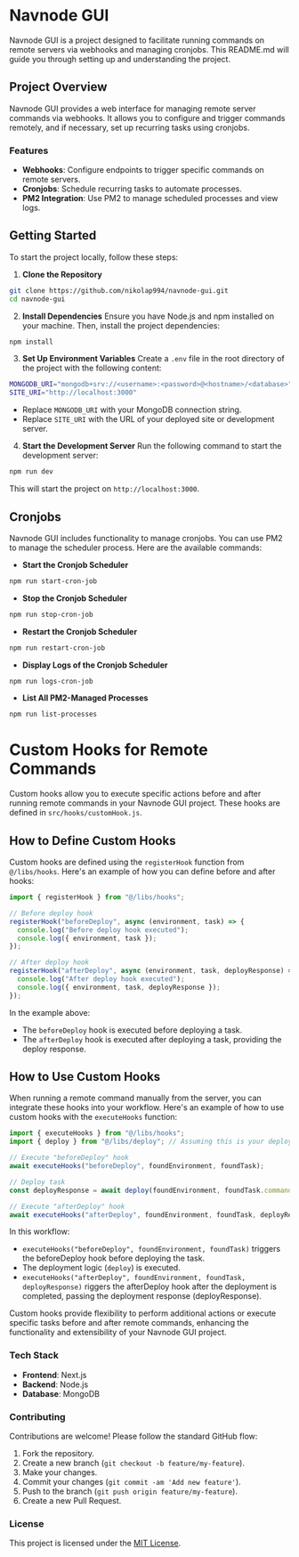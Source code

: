 # Navnode GUI

Navnode GUI is a project designed to facilitate running commands on remote servers via webhooks and managing cronjobs. This README.md will guide you through setting up and understanding the project.

## Project Overview

Navnode GUI provides a web interface for managing remote server commands via webhooks. It allows you to configure and trigger commands remotely, and if necessary, set up recurring tasks using cronjobs.

### Features

- **Webhooks**: Configure endpoints to trigger specific commands on remote servers.
- **Cronjobs**: Schedule recurring tasks to automate processes.
- **PM2 Integration**: Use PM2 to manage scheduled processes and view logs.

## Getting Started

To start the project locally, follow these steps:

1. **Clone the Repository**
```bash
git clone https://github.com/nikolap994/navnode-gui.git
cd navnode-gui
```

2. **Install Dependencies**
Ensure you have Node.js and npm installed on your machine. Then, install the project dependencies:
```bash
npm install
```

3. **Set Up Environment Variables**
Create a `.env` file in the root directory of the project with the following content:

```bash
MONGODB_URI="mongodb+srv://<username>:<password>@<hostname>/<database>"
SITE_URI="http://localhost:3000"
```

- Replace `MONGODB_URI` with your MongoDB connection string.
- Replace `SITE_URI` with the URL of your deployed site or development server.

4. **Start the Development Server**
Run the following command to start the development server:
```bash
npm run dev
```

This will start the project on `http://localhost:3000`.

## Cronjobs

Navnode GUI includes functionality to manage cronjobs. You can use PM2 to manage the scheduler process. Here are the available commands:

- **Start the Cronjob Scheduler**
```bash
npm run start-cron-job
```

- **Stop the Cronjob Scheduler**
```bash
npm run stop-cron-job
```
- **Restart the Cronjob Scheduler**
```bash
npm run restart-cron-job
```
- **Display Logs of the Cronjob Scheduler**
```bash
npm run logs-cron-job
```
- **List All PM2-Managed Processes**
```bash
npm run list-processes
```

# Custom Hooks for Remote Commands

Custom hooks allow you to execute specific actions before and after running remote commands in your Navnode GUI project. These hooks are defined in `src/hooks/customHook.js`.

## How to Define Custom Hooks

Custom hooks are defined using the `registerHook` function from `@/libs/hooks`. Here's an example of how you can define before and after hooks:

```javascript
import { registerHook } from "@/libs/hooks";

// Before deploy hook
registerHook("beforeDeploy", async (environment, task) => {
  console.log("Before deploy hook executed");
  console.log({ environment, task });
});

// After deploy hook
registerHook("afterDeploy", async (environment, task, deployResponse) => {
  console.log("After deploy hook executed");
  console.log({ environment, task, deployResponse });
});
```

In the example above:

- The `beforeDeploy` hook is executed before deploying a task.
- The `afterDeploy` hook is executed after deploying a task, providing the deploy response.

## How to Use Custom Hooks
When running a remote command manually from the server, you can integrate these hooks into your workflow. Here's an example of how to use custom hooks with the `executeHooks` function:

```javascript
import { executeHooks } from "@/libs/hooks";
import { deploy } from "@/libs/deploy"; // Assuming this is your deploy function

// Execute "beforeDeploy" hook
await executeHooks("beforeDeploy", foundEnvironment, foundTask);

// Deploy task
const deployResponse = await deploy(foundEnvironment, foundTask.commands);

// Execute "afterDeploy" hook
await executeHooks("afterDeploy", foundEnvironment, foundTask, deployResponse);
```

In this workflow:
- `executeHooks("beforeDeploy", foundEnvironment, foundTask)` triggers the beforeDeploy hook before deploying the task.
- The deployment logic (`deploy`) is executed.
- `executeHooks("afterDeploy", foundEnvironment, foundTask, deployResponse)` riggers the afterDeploy hook after the deployment is completed, passing the deployment response (deployResponse).

Custom hooks provide flexibility to perform additional actions or execute specific tasks before and after remote commands, enhancing the functionality and extensibility of your Navnode GUI project.

### Tech Stack

- **Frontend**: Next.js
- **Backend**: Node.js
- **Database**: MongoDB

### Contributing

Contributions are welcome! Please follow the standard GitHub flow:

1. Fork the repository.
2. Create a new branch (`git checkout -b feature/my-feature`).
3. Make your changes.
4. Commit your changes (`git commit -am 'Add new feature'`).
5. Push to the branch (`git push origin feature/my-feature`).
6. Create a new Pull Request.

### License

This project is licensed under the [MIT License](LICENSE).
